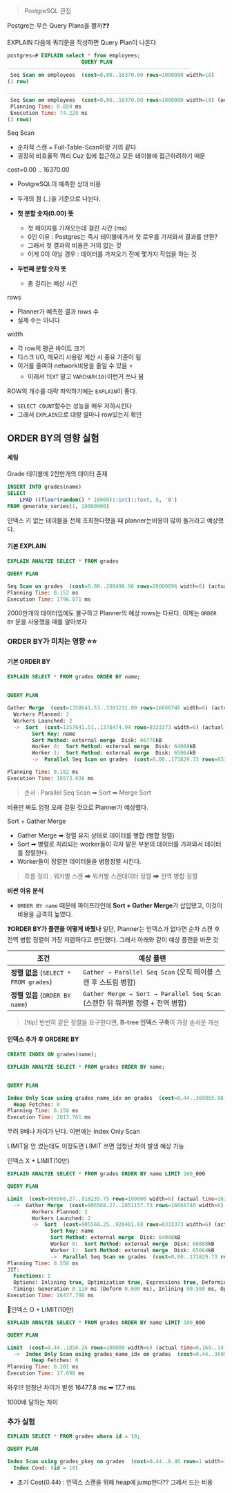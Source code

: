 > PostgreSQL 관점 


Postgre는 무슨 Query Plans을 짤까❓❓


EXPLAIN 다음에 쿼리문을 작성하면 Query Plan이 나온다

```SQL 
postgres=# EXPLAIN select * from employees;
                        QUERY PLAN                         
-----------------------------------------------------------
 Seq Scan on employees  (cost=0.00..16370.00 rows=1000000 width=18)
(1 row)

--------------------------------------------------
 Seq Scan on employees  (cost=0.00..16370.00 rows=1000000 width=18) (actual time=0.070..50.091 rows=1000000 loops=1)
 Planning Time: 0.059 ms
 Execution Time: 74.229 ms
(3 rows)
```

Seq Scan
- 순차적 스캔 = Full-Table-Scan이랑 거의 같다 
- 굉장히 비효율적 쿼리 Cuz 힙에 접근하고 모든 테이블에 접근하려하기 때문 

cost=0.00 .. 16370.00 
- PostgreSQL이 예측한 상대 비용
- 두개의 점 (..)을 기준으로 나뉜다.
- **첫 분할 숫자(0.00) 뜻**
	- 첫 페이지를 가져오는데 걸린 시간 (ms)
	- 0인 이유 : Postgres는 즉시 테이블에가서 첫 로우를 가져와서 결과를 반환?
	- 그래서 첫 결과의 비용은 거의 없는 것 
	- 이게 0이 아닐 경우 : 데이터를 가져오기 전에 몇가지 작업을 하는 것 
	  
- **두번째 분할 숫자 뜻** 
	- 총 걸리는 예상 시간 

rows 
- Planner가 예측한 결과 rows 수 
- 실제 수는 아니다 

width 
- 각 row의 평균 바이트 크기 
- 디스크 I/O, 메모리 사용량 계산 시 중요 기준이 됨
- 이거를 줄여야 network비용을 줄일 수 있음 ⭐
	- 이래서 `TEXT` 말고 `VARCHAR(10)`이런거 쓰나 봄 


ROW의 개수를 대략 파악하기에는 `EXPLAIN`이 좋다. 
- `SELECT COUNT`함수는 성능을 매우 저하시킨다
- 그래서 `EXPLAIN`으로 대량 얼마나 row있는지 확인 


## ORDER BY의 영향 실험 

#### 세팅 
Grade 테이블에 2천만개의 데이터 존재 
```SQL 
INSERT INTO grades(name)
SELECT 
    LPAD ((floor(random() * 10000)::int)::text, 5, '0')
FROM generate_series(1, 20000000) 
```

인덱스 키 없는 테이블을 전체 조회한다했을 때 planner는비용이 많이 들거라고 예상했다.

#### 기본 EXPLAIN
```SQL
EXPLAIN ANALYZE SELECT * FROM grades 

QUERY PLAN

Seq Scan on grades  (cost=0.00..288496.96 rows=20000096 width=6) (actual time=0.011..1184.254 rows=20000000 loops=1)
Planning Time: 0.152 ms
Execution Time: 1796.071 ms
```
2000만개의 데이터임에도 불구하고 Planner의 예상 rows는 다르다.
이제는 `ORDER BY` 문을 사용했을 때를 알아보자 


### ORDER BY가 미치는 영향 ⭐⭐
#### 기본 ORDER BY 
```SQL 
EXPLAIN SELECT * FROM grades ORDER BY name;

  
QUERY PLAN

Gather Merge  (cost=1358641.53..3303231.00 rows=16666746 width=6) (actual time=13728.863..17861.863 rows=20000000 loops=1)
  Workers Planned: 2
  Workers Launched: 2
  ->  Sort  (cost=1357641.51..1378474.94 rows=8333373 width=6) (actual time=13658.816..14556.191 rows=6666667 loops=3)
        Sort Key: name
        Sort Method: external merge  Disk: 66776kB
        Worker 0:  Sort Method: external merge  Disk: 64088kB
        Worker 1:  Sort Method: external merge  Disk: 65064kB
        ->  Parallel Seq Scan on grades  (cost=0.00..171829.73 rows=8333373 width=6) (actual time=0.022..537.267 rows=6666667 loops=3)

Planning Time: 0.182 ms
Execution Time: 18573.938 ms
```
> 순서 : Parallel Seq Scan ➡ Sort ➡ Merge Sort

비용만 봐도 엄청 오래 걸릴 것으로 Planner가 예상했다.

Sort + Gather Merge
- Gather Merge ➡ 정렬 유지 상태로 데이터를 병합 (병합 정렬)
- Sort ➡ 병렬로 처리되는 worker들이 각자 맡은 부분의 데이터를 가져와서 데이터를 정렬한다.
- Worker들이 정렬한 데이터들을 병합정렬 시킨다. 

> 흐름 정리 : 워커별 스캔 ➡ 워커별 스캔데이터 정렬 ➡ 전역 병합 정렬 

**비싼 이유 분석** 
- `ORDER BY name` 때문에 파이프라인에 **Sort + Gather Merge**가 삽입됐고, 이것이 비용을 급격히 높였다.


**❓ORDER BY가 플랜을 어떻게 바꿨나**
일단, Planner는 인덱스가 없다면 순차 스캔 후 전역 병합 정렬이 가장 저렴하다고 판단했다.
그래서 아래와 같이 예상 플랜을 바꾼 것 

| 조건                                 | 예상 플랜                                                            |
| ---------------------------------- | ---------------------------------------------------------------- |
| **정렬 없음** (`SELECT * FROM grades`) | `Gather → Parallel Seq Scan` (오직 테이블 스캔 후 스트림 병합)                |
| **정렬 있음** (`ORDER BY name`)        | `Gather Merge → Sort → Parallel Seq Scan` (스캔한 뒤 워커별 정렬 + 전역 병합) |

>[!tip] 빈번히 같은 정렬을 요구한다면, **B-tree 인덱스 구축**이 가장 손쉬운 개선

#### 인덱스 추가 후 ORDERE BY 

```SQL 
CREATE INDEX ON grades(name);

EXPLAIN ANALYZE SELECT * FROM grades ORDER BY name;


QUERY PLAN

Index Only Scan using grades_name_idx on grades  (cost=0.44..369965.88 rows=20000096 width=6) (actual time=0.026..1401.230 rows=20000000 loops=1)
  Heap Fetches: 0
Planning Time: 0.158 ms
Execution Time: 2017.761 ms
```
무려 9배나 차이가 난다.
이번에는 Index Only Scan 

LIMIT을 안 썼는데도 이정도면 LIMIT 쓰면 엄청난 차이 발생 예상 가능 

인덱스 X + LIMIT(10만)
```SQL
EXPLAIN ANALYZE SELECT * FROM grades ORDER BY name LIMIT 100_000

QUERY PLAN

Limit  (cost=906568.27..918235.75 rows=100000 width=6) (actual time=16363.194..16415.650 rows=100000 loops=1)
  ->  Gather Merge  (cost=906568.27..2851157.73 rows=16666746 width=6) (actual time=16263.220..16309.685 rows=100000 loops=1)
        Workers Planned: 2
        Workers Launched: 2
        ->  Sort  (cost=905568.25..926401.68 rows=8333373 width=6) (actual time=16169.230..16173.659 rows=34510 loops=3)
              Sort Key: name
              Sort Method: external merge  Disk: 64048kB
              Worker 0:  Sort Method: external merge  Disk: 66808kB
              Worker 1:  Sort Method: external merge  Disk: 65064kB
              ->  Parallel Seq Scan on grades  (cost=0.00..171829.73 rows=8333373 width=6) (actual time=0.065..551.865 rows=6666667 loops=3)
Planning Time: 0.558 ms
JIT:
  Functions: 1
  Options: Inlining true, Optimization true, Expressions true, Deforming true
  Timing: Generation 0.110 ms (Deform 0.000 ms), Inlining 90.590 ms, Optimization 2.417 ms, Emission 6.947 ms, Total 100.064 ms
Execution Time: 16477.790 ms
```

💚인덱스 O + LIMIT(10만)

```SQL
EXPLAIN ANALYZE SELECT * FROM grades ORDER BY name LIMIT 100_000

QUERY PLAN

Limit  (cost=0.44..1850.26 rows=100000 width=6) (actual time=0.169..14.574 rows=100000 loops=1)
  ->  Index Only Scan using grades_name_idx on grades  (cost=0.44..369965.88 rows=20000096 width=6) (actual time=0.167..8.743 rows=100000 loops=1)
        Heap Fetches: 0
Planning Time: 0.201 ms
Execution Time: 17.698 ms
```

와우!!! 엄청난 차이가 발생 
16477.8 ms ➡ 17.7 ms

1000배 달하는 차이 
### 추가 실험 

```SQL 
EXPLAIN SELECT * FROM grades where id = 10;

QUERY PLAN

Index Scan using grades_pkey on grades  (cost=0.44..8.46 rows=1 width=10)
  Index Cond: (id = 10)
```
- 초기 Cost(0.44) : 인덱스 스캔을 위해 heap에 jump한다?? 그래서 드는 비용 

